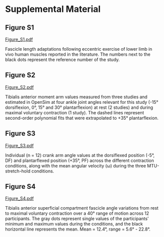 # Supplemental Material


## Figure S1
[Figure_S1.pdf](https://github.com/PaulT95/Tecchio_et_al_2023/files/14461241/Figure_S1.pdf)

Fascicle length adaptations following eccentric exercise of lower limb in vivo human muscles reported in the literature. The numbers next to the black dots represent the reference number of the study.  


## Figure S2
[Figure_S2.pdf](https://github.com/PaulT95/Tecchio_et_al_2023/files/14461242/Figure_S2.pdf)

Tibialis anterior moment arm values measured from three studies and estimated in OpenSim at four ankle joint angles relevant for this study (-15° dorsiflexion, 0°, 15° and 30° plantarflexion) at rest (2 studies) and during maximal voluntary contraction (1 study). The dashed lines represent second-order polynomial fits that were extrapolated to +35° plantarflexion.


## Figure S3
[Figure_S3.pdf](https://github.com/PaulT95/Tecchio_et_al_2023/files/14461243/Figure_S3.pdf)

Individual (n = 12) crank arm angle values at the dorsiflexed position (-5°, DF) and plantarflexed position (+35°, PF) across the different contraction conditions, along with the mean angular velocity (ω) during the three MTU-stretch-hold conditions. 


## Figure S4
[Figure_S4.pdf](https://github.com/PaulT95/Tecchio_et_al_2023/files/14461244/Figure_S4.pdf)

Tibialis anterior superficial compartment fascicle angle variations from rest to maximal voluntary contraction over a 40° range of motion across 12 participants. The gray dots represent single values of the participants’ minimum and maximum values during the conditions, and the black horizontal line represents the mean. Mean = 12.4°, range = 5.6° - 22.8°.
